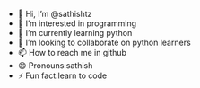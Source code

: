 - 👋 Hi, I’m @sathishtz
- 👀 I’m interested in programming
- 🌱 I’m currently learning python
- 💞️ I’m looking to collaborate on python learners
- 📫 How to reach me in github
- 😄 Pronouns:sathish
- ⚡ Fun fact:learn to code

<!---
sathishtz/sathishtz is a ✨ special ✨ repository because its `README.md` (this file) appears on your GitHub profile.
You can click the Preview link to take a look at your changes.
--->
